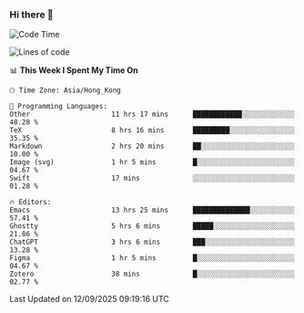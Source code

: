### Hi there 👋

<!--
**nicehiro/nicehiro** is a ✨ _special_ ✨ repository because its `README.md` (this file) appears on your GitHub profile.

Here are some ideas to get you started:

- 🔭 I’m currently working on ...
- 🌱 I’m currently learning ...
- 👯 I’m looking to collaborate on ...
- 🤔 I’m looking for help with ...
- 💬 Ask me about ...
- 📫 How to reach me: ...
- 😄 Pronouns: ...
- ⚡ Fun fact: ...
-->

<!--START_SECTION:waka-->
![Code Time](http://img.shields.io/badge/Code%20Time-1%2C007%20hrs%2015%20mins-blue)

![Lines of code](https://img.shields.io/badge/From%20Hello%20World%20I%27ve%20Written-1.9%20million%20lines%20of%20code-blue)

📊 **This Week I Spent My Time On** 

```text
🕑︎ Time Zone: Asia/Hong_Kong

💬 Programming Languages: 
Other                    11 hrs 17 mins      ████████████░░░░░░░░░░░░░   48.28 % 
TeX                      8 hrs 16 mins       █████████░░░░░░░░░░░░░░░░   35.35 % 
Markdown                 2 hrs 20 mins       ██░░░░░░░░░░░░░░░░░░░░░░░   10.00 % 
Image (svg)              1 hr 5 mins         █░░░░░░░░░░░░░░░░░░░░░░░░   04.67 % 
Swift                    17 mins             ░░░░░░░░░░░░░░░░░░░░░░░░░   01.28 % 

🔥 Editors: 
Emacs                    13 hrs 25 mins      ██████████████░░░░░░░░░░░   57.41 % 
Ghostty                  5 hrs 6 mins        █████░░░░░░░░░░░░░░░░░░░░   21.86 % 
ChatGPT                  3 hrs 6 mins        ███░░░░░░░░░░░░░░░░░░░░░░   13.28 % 
Figma                    1 hr 5 mins         █░░░░░░░░░░░░░░░░░░░░░░░░   04.67 % 
Zotero                   38 mins             █░░░░░░░░░░░░░░░░░░░░░░░░   02.77 % 
```


 Last Updated on 12/09/2025 09:19:16 UTC
<!--END_SECTION:waka-->
